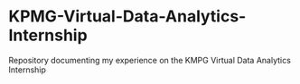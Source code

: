 # KPMG-Virtual-Data-Analytics-Internship
Repository documenting my experience on the KMPG Virtual Data Analytics Internship
